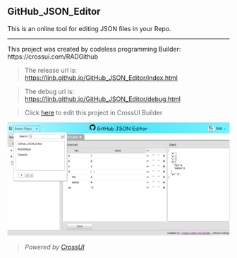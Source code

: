 ## GitHub_JSON_Editor

This is an online tool for editing JSON files in your Repo.
<hr>
This project was created by codeless programming Builder: https://crossui.com/RADGithub <br>

> The release url is: https://linb.github.io/GitHub_JSON_Editor/index.html

> The debug url is: https://linb.github.io/GitHub_JSON_Editor/debug.html

> Click [here](https://crossui.com/RADGithub/#!from=github&owner=linb&repo=GitHub_JSON_Editor) to edit this project in CrossUI Builder

![Snapshot](https://raw.githubusercontent.com/linb/GitHub_JSON_Editor/master/snapshot.png)

> <i style="text-align:right;">Powered by [CrossUI](https://crossui.com)</i>
